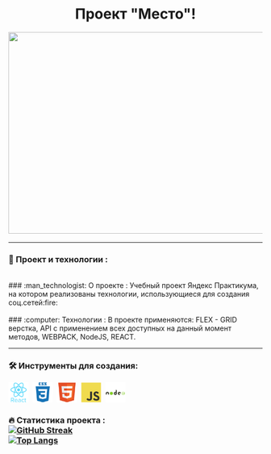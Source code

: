 <h1 align="center" >Проект "Место"!
</h1>
<div align="center">
  <img src="https://user-images.githubusercontent.com/93476583/191100786-ca8199ce-21b6-4960-8b26-a38aaa3027a3.png" width="600" height="400">
</div>

---
### :blue_book: Проект и технологии :
</br>
### :man_technologist: О проекте : Учебный проект Яндекс Практикума, на котором реализованы технологии, использующиеся для создания соц.сетей:fire:</br></br>
### :computer: Технологии : В проекте применяются: FLEX - GRID верстка, API с применением всех доступных на данный момент методов, WEBPACK, NodeJS, REACT.

---

### :hammer_and_wrench: Инструменты для создания:<div>
  <img src="https://github.com/devicons/devicon/blob/master/icons/react/react-original-wordmark.svg" title="React" alt="React" width="40" height="40"/>&nbsp;
  <img src="https://github.com/devicons/devicon/blob/master/icons/css3/css3-plain-wordmark.svg"  title="CSS3" alt="CSS" width="40" height="40"/>&nbsp;
  <img src="https://github.com/devicons/devicon/blob/master/icons/html5/html5-original.svg" title="HTML5" alt="HTML" width="40" height="40"/>&nbsp;
  <img src="https://github.com/devicons/devicon/blob/master/icons/javascript/javascript-original.svg" title="JavaScript" alt="JavaScript" width="40" height="40"/>&nbsp;
  <img src="https://github.com/devicons/devicon/blob/master/icons/nodejs/nodejs-original-wordmark.svg" title="NodeJS" alt="NodeJS" width="40" height="40"/>&nbsp;
</div>

### :fire: Статистика проекта :</br>[![GitHub Streak](http://github-readme-streak-stats.herokuapp.com?user=tale245&theme=tokyonight&locale=ru)](https://git.io/streak-stats)</br>[![Top Langs](https://github-readme-stats.vercel.app/api/top-langs/?username=tale245&layout=compact&theme=tokyonight&locale=ru)](https://github.com/anuraghazra/github-readme-stats)


